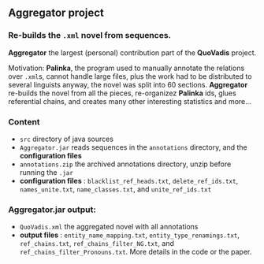## Aggregator project
### Re-builds the `.xml` novel from sequences.

__Aggregator__ the largest (personal) contribution part of the __QuoVadis__ project.

Motivation: __Palinka__, the program used to manually annotate the relations over `.xml`s, cannot handle large files, plus the work had to be distributed to several linguists anyway, the novel was split into 60 sections.
__Aggregator__ re-builds the novel from all the pieces, re-organizez __Palinka__ ids, glues referential chains, and creates many other interesting statistics and more...

### Content
 * `src` directory of java sources
 * `Aggregator.jar` reads sequences in the `annotations` directory, and the __configuration files__
 * `annotations.zip` the archived annotations directory, unzip before running the `.jar`
 * __configuration files__ : `blacklist_ref_heads.txt`, `delete_ref_ids.txt`, `names_unite.txt`, `name_classes.txt`, and `unite_ref_ids.txt`

### Aggregator.jar __output__:
 *  `QuoVadis.xml` the aggregated novel with all annotations
 *  __output files__ : `entity_name_mapping.txt`, `entity_type_renamings.txt`, `ref_chains.txt`, `ref_chains_filter_NG.txt`, and `ref_chains_filter_Pronouns.txt`. More details in the code or the paper.
